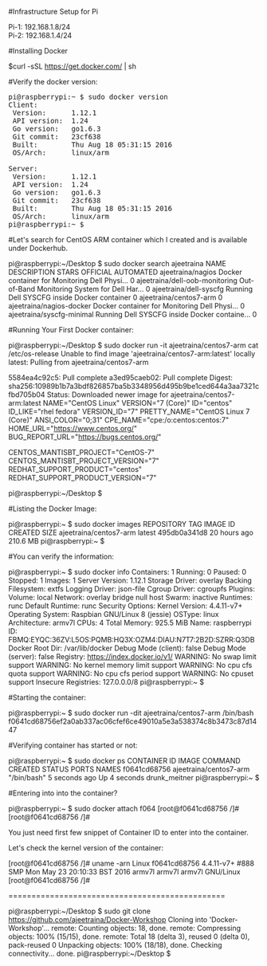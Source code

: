 #Infrastructure Setup for Pi

Pi-1: 192.168.1.8/24<br />
Pi-2: 192.168.1.4/24<br />

#Installing Docker 

$curl -sSL https://get.docker.com/ | sh<br />

#Verify the docker version:
<pre>
pi@raspberrypi:~ $ sudo docker version
Client:
 Version:      1.12.1
 API version:  1.24
 Go version:   go1.6.3
 Git commit:   23cf638
 Built:        Thu Aug 18 05:31:15 2016
 OS/Arch:      linux/arm

Server:
 Version:      1.12.1
 API version:  1.24
 Go version:   go1.6.3
 Git commit:   23cf638
 Built:        Thu Aug 18 05:31:15 2016
 OS/Arch:      linux/arm
pi@raspberrypi:~ $
</pre>
#Let's search for CentOS ARM container which I created and is available under Dockerhub.

pi@raspberrypi:~/Desktop $ sudo docker search ajeetraina
NAME                             DESCRIPTION                                     STARS     OFFICIAL   AUTOMATED
ajeetraina/nagios                Docker container for Monitoring Dell Physi...   0
ajeetraina/dell-oob-monitoring   Out-of-Band Monitoring System for Dell Har...   0
ajeetraina/dell-syscfg           Running Dell SYSCFG inside Docker container     0
ajeetraina/centos7-arm                                                           0
ajeetraina/nagios-docker         Docker container for Monitoring Dell Physi...   0
ajeetraina/syscfg-minimal        Running Dell SYSCFG inside Docker containe...   0

#Running Your First Docker container:

pi@raspberrypi:~/Desktop $ sudo docker run -it ajeetraina/centos7-arm cat /etc/os-release
Unable to find image 'ajeetraina/centos7-arm:latest' locally
latest: Pulling from ajeetraina/centos7-arm

5584ea4c92c5: Pull complete
a3ed95caeb02: Pull complete
Digest: sha256:10989b1b7a3bdf826857ba5b3348956d495b9be1ced644a3aa7321cfbd705b04
Status: Downloaded newer image for ajeetraina/centos7-arm:latest
NAME="CentOS Linux"
VERSION="7 (Core)"
ID="centos"
ID_LIKE="rhel fedora"
VERSION_ID="7"
PRETTY_NAME="CentOS Linux 7 (Core)"
ANSI_COLOR="0;31"
CPE_NAME="cpe:/o:centos:centos:7"
HOME_URL="https://www.centos.org/"
BUG_REPORT_URL="https://bugs.centos.org/"

CENTOS_MANTISBT_PROJECT="CentOS-7"
CENTOS_MANTISBT_PROJECT_VERSION="7"
REDHAT_SUPPORT_PRODUCT="centos"
REDHAT_SUPPORT_PRODUCT_VERSION="7"

pi@raspberrypi:~/Desktop $

#Listing the Docker Image:

pi@raspberrypi:~ $ sudo docker images
REPOSITORY               TAG                 IMAGE ID            CREATED             SIZE
ajeetraina/centos7-arm   latest              495db0a341d8        20 hours ago        210.6 MB
pi@raspberrypi:~ $

#You can verify the information:

pi@raspberrypi:~ $ sudo docker info
Containers: 1
 Running: 0
 Paused: 0
 Stopped: 1
Images: 1
Server Version: 1.12.1
Storage Driver: overlay
 Backing Filesystem: extfs
Logging Driver: json-file
Cgroup Driver: cgroupfs
Plugins:
 Volume: local
 Network: overlay bridge null host
Swarm: inactive
Runtimes: runc
Default Runtime: runc
Security Options:
Kernel Version: 4.4.11-v7+
Operating System: Raspbian GNU/Linux 8 (jessie)
OSType: linux
Architecture: armv7l
CPUs: 4
Total Memory: 925.5 MiB
Name: raspberrypi
ID: FBMQ:EYQC:36ZV:L5OS:PQMB:HQ3X:OZM4:DIAU:N7T7:2B2D:SZRR:Q3DB
Docker Root Dir: /var/lib/docker
Debug Mode (client): false
Debug Mode (server): false
Registry: https://index.docker.io/v1/
WARNING: No swap limit support
WARNING: No kernel memory limit support
WARNING: No cpu cfs quota support
WARNING: No cpu cfs period support
WARNING: No cpuset support
Insecure Registries:
 127.0.0.0/8
pi@raspberrypi:~ $

#Starting the container:

pi@raspberrypi:~ $ sudo docker run -dit ajeetraina/centos7-arm /bin/bash
f0641cd68756ef2a0ab337ac06cfef6ce49010a5e3a538374c8b3473c87d1447

#Verifying container has started or not:

pi@raspberrypi:~ $ sudo docker ps
CONTAINER ID        IMAGE                    COMMAND             CREATED             STATUS              PORTS               NAMES
f0641cd68756        ajeetraina/centos7-arm   "/bin/bash"         5 seconds ago       Up 4 seconds                            drunk_meitner
pi@raspberrypi:~ $

#Entering into into the container?

pi@raspberrypi:~ $ sudo docker attach f064
[root@f0641cd68756 /]#
[root@f0641cd68756 /]#

You just need first few snippet of Container ID to enter into the container.

Let's check the kernel version of the container:

[root@f0641cd68756 /]# uname -arn
Linux f0641cd68756 4.4.11-v7+ #888 SMP Mon May 23 20:10:33 BST 2016 armv7l armv7l armv7l GNU/Linux
[root@f0641cd68756 /]#




===============================================

pi@raspberrypi:~/Desktop $ sudo git clone https://github.com/ajeetraina/Docker-Workshop
Cloning into 'Docker-Workshop'...
remote: Counting objects: 18, done.
remote: Compressing objects: 100% (15/15), done.
remote: Total 18 (delta 3), reused 0 (delta 0), pack-reused 0
Unpacking objects: 100% (18/18), done.
Checking connectivity... done.
pi@raspberrypi:~/Desktop $
